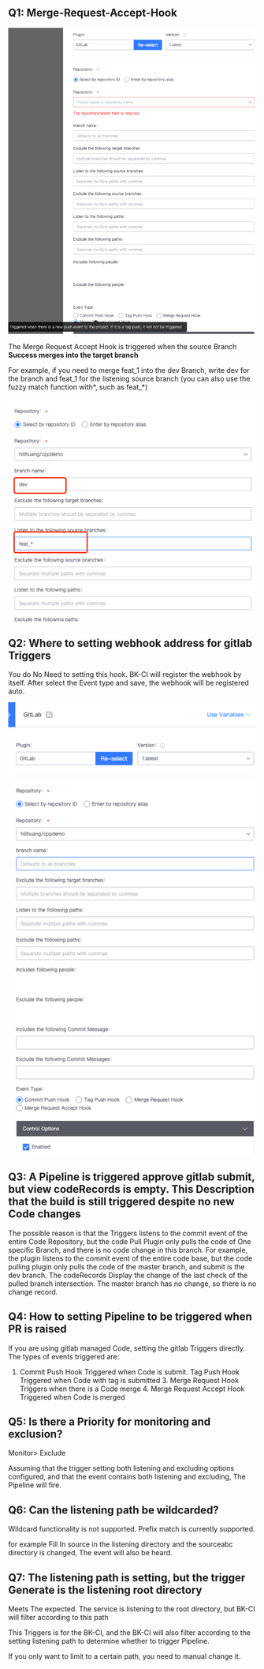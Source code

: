  ## Q1: Merge-Request-Accept-Hook 

 ![](../../../../assets/image-20220301101202-RtEPQ.png) 

 The Merge Request Accept Hook is triggered when the source Branch **Success merges into the target branch** 

 For example, if you need to merge feat\_1 into the dev Branch, write dev for the branch and feat\_1 for the listening source branch (you can also use the fuzzy match function with\*, such as feat\_\*) 

 ![](../../../../assets/image-20220301101202-pxOZb.png) 



 ## Q2: Where to setting webhook address for gitlab Triggers 

 You do No Need to setting this hook. BK-CI will register the webhook by itself. After select the Event type and save, the webhook will be registered auto. 

 ![](../../../../assets/wecom-temp-d5c48ee99a96d373426491d14d56e404.png) 



 ## Q3: A Pipeline is triggered approve gitlab submit, but view codeRecords is empty.  This Description that the build is still triggered despite no new Code changes 

 The possible reason is that the Triggers listens to the commit event of the entire Code Repository, but the code Pull Plugin only pulls the code of One specific Branch, and there is no code change in this branch. For example, the plugin listens to the commit event of the entire code base, but the code pulling plugin only pulls the code of the master branch, and submit is the dev branch. The codeRecords Display the change of the last check of the pulled branch intersection. The master branch has no change, so there is no change record. 



 ## Q4: How to setting Pipeline to be triggered when PR is raised 

 If you are using gitlab managed Code, setting the gitlab Triggers directly. The types of events triggered are: 

 1. Commit Push Hook Triggered when Code is submit. Tag Push Hook Triggered when Code with tag is submitted 3. Merge Request Hook Triggers when there is a Code merge 4. Merge Request Accept Hook Triggered when Code is merged 



 ## Q5: Is there a Priority for monitoring and exclusion? 

 Monitor> Exclude 

 Assuming that the trigger setting both listening and excluding options configured, and that the event contains both listening and excluding, The Pipeline will fire. 



 ## Q6: Can the listening path be wildcarded? 

 Wildcard functionality is not supported.  Prefix match is currently supported. 

 for example Fill In source in the listening directory and the sourceabc directory is changed, The event will also be heard. 



 ## Q7: The listening path is setting, but the trigger Generate is the listening root directory 

 Meets The expected.  The service is listening to the root directory, but BK-CI will filter according to this path 

 This Triggers is for the BK-CI, and the BK-CI will also filter according to the setting listening path to determine whether to trigger Pipeline. 

 If you only want to limit to a certain path, you need to manual change it. 